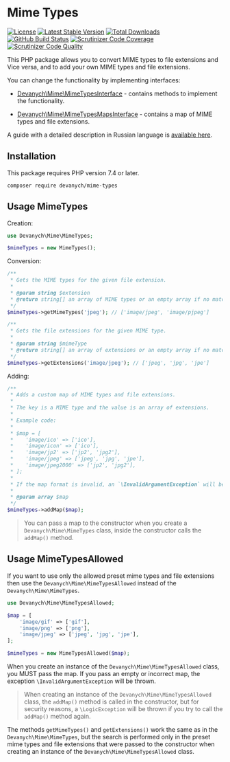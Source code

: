 # Mime Types

[![License](https://poser.pugx.org/devanych/mime-types/license)](https://packagist.org/packages/devanych/mime-types)
[![Latest Stable Version](https://poser.pugx.org/devanych/mime-types/v)](https://packagist.org/packages/devanych/mime-types)
[![Total Downloads](https://poser.pugx.org/devanych/mime-types/downloads)](https://packagist.org/packages/devanych/mime-types)
[![GitHub Build Status](https://github.com/devanych/mime-types/workflows/build/badge.svg)](https://github.com/devanych/mime-types/actions)
[![Scrutinizer Code Coverage](https://scrutinizer-ci.com/g/devanych/mime-types/badges/coverage.png?b=master)](https://scrutinizer-ci.com/g/devanych/mime-types/?branch=master)
[![Scrutinizer Code Quality](https://scrutinizer-ci.com/g/devanych/mime-types/badges/quality-score.png?b=master)](https://scrutinizer-ci.com/g/devanych/mime-types/?branch=master)

This PHP package allows you to convert MIME types to file extensions and Vice versa, and to add your own MIME types and file extensions.

You can change the functionality by implementing interfaces:

* [Devanych\Mime\MimeTypesInterface](https://github.com/devanych/mime-types/blob/master/src/MimeTypesInterface.php) - contains methods to implement the functionality.

* [Devanych\Mime\MimeTypesMapsInterface](https://github.com/devanych/mime-types/blob/master/src/MimeTypesMapsInterface.php) - contains a map of MIME types and file extensions.

A guide with a detailed description in Russian language is [available here](https://devanych.ru/development/konvertaciya-mime-tipov-i-rasshirenij-fajlov).

## Installation

This package requires PHP version 7.4 or later.

```
composer require devanych/mime-types
```

## Usage MimeTypes

Creation:

```php
use Devanych\Mime\MimeTypes;

$mimeTypes = new MimeTypes();
```

Conversion:

```php
/**
 * Gets the MIME types for the given file extension.
 *
 * @param string $extension
 * @return string[] an array of MIME types or an empty array if no match is found
 */
$mimeTypes->getMimeTypes('jpeg'); // ['image/jpeg', 'image/pjpeg']

/**
 * Gets the file extensions for the given MIME type.
 *
 * @param string $mimeType
 * @return string[] an array of extensions or an empty array if no match is found
 */
$mimeTypes->getExtensions('image/jpeg'); // ['jpeg', 'jpg', 'jpe']
```

Adding:

```php
/**
 * Adds a custom map of MIME types and file extensions.
 *
 * The key is a MIME type and the value is an array of extensions.
 *
 * Example code:
 *
 * $map = [
 *    'image/ico' => ['ico'],
 *    'image/icon' => ['ico'],
 *    'image/jp2' => ['jp2', 'jpg2'],
 *    'image/jpeg' => ['jpeg', 'jpg', 'jpe'],
 *    'image/jpeg2000' => ['jp2', 'jpg2'],
 * ];
 *
 * If the map format is invalid, an `\InvalidArgumentException` will be thrown when the map is added.
 *
 * @param array $map
 */
$mimeTypes->addMap($map);
```

> You can pass a map to the constructor when you create a `Devanych\Mime\MimeTypes` class, inside the constructor calls the `addMap()` method.

## Usage MimeTypesAllowed

If you want to use only the allowed preset mime types and file extensions then use the `Devanych\Mime\MimeTypesAllowed` instead of the `Devanych\Mime\MimeTypes`.

```php
use Devanych\Mime\MimeTypesAllowed;

$map = [
    'image/gif' => ['gif'],
    'image/png' => ['png'],
    'image/jpeg' => ['jpeg', 'jpg', 'jpe'],
];

$mimeTypes = new MimeTypesAllowed($map);
```

When you create an instance of the `Devanych\Mime\MimeTypesAllowed` class, you MUST pass the map. If you pass an empty or incorrect map, the exception `\InvalidArgumentException` will be thrown.

> When creating an instance of the `Devanych\Mime\MimeTypesAllowed` class, the `addMap()` method is called in the constructor, but for security reasons, a `\LogicException` will be thrown if you try to call the `addMap()` method again.

The methods `getMimeTypes()` and `getExtensions()` work the same as in the `Devanych\Mime\MimeTypes`, but the search is performed only in the preset mime types and file extensions that were passed to the constructor when creating an instance of the `Devanych\Mime\MimeTypesAllowed` class.
